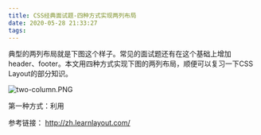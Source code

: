 ```yaml
---
title: CSS经典面试题-四种方式实现两列布局
date: 2020-05-28 21:33:27
tags:
---
```


典型的两列布局就是下图这个样子。常见的面试题还有在这个基础上增加header、footer。本文用四种方式实现下图的两列布局，顺便可以复习一下CSS Layout的部分知识。

![two-column.PNG](https://i.loli.net/2020/06/01/5fVHKr6DO79FIXk.png)

第一种方式：利用


参考链接： http://zh.learnlayout.com/
